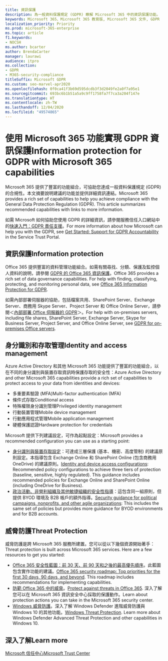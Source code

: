 ```yaml
---
title: 資訊保護
description: 為一般資料保護規定 (GDPR) 瞭解 Microsoft 365 中的資訊保護功能。
keywords: Microsoft 365、Microsoft 365 教育版, Microsoft 365 文件, GDPR
localization_priority: Priority
ms.prod: microsoft-365-enterprise
ms.topic: article
f1.keywords:
- NOCSH
ms.author: bcarter
author: BrendaCarter
manager: laurawi
audience: itpro
ms.collection:
- GDPR
- M365-security-compliance
titleSuffix: Microsoft GDPR
ms.custom: seo-marvel-apr2020
ms.openlocfilehash: 0f0ca41f3b69d595dcdb3f3d2049fe2a0f7a95e1
ms.sourcegitcommit: 693bc6b1b51a5a9c9ff1758fa7f7ca3a204f147e
ms.translationtype: HT
ms.contentlocale: zh-TW
ms.lasthandoff: 12/04/2020
ms.locfileid: "49574865"
---
```

# <a name="information-protection-for-gdpr-with-microsoft-365-capabilities"></a><span data-ttu-id="cf20b-104">使用 Microsoft 365 功能實現 GDPR 資訊保護</span><span class="sxs-lookup"><span data-stu-id="cf20b-104">Information protection for GDPR with Microsoft 365 capabilities</span></span>

<span data-ttu-id="cf20b-p101">Microsoft 365 提供了豐富的功能組合，可協助您達成一般資料保護規定 (GDPR) 的合規性。本文摘要說明建議的功能並提供詳細資訊連結。</span><span class="sxs-lookup"><span data-stu-id="cf20b-p101">Microsoft 365 provides a rich set of capabilities to help you achieve compliance with the General Data Protection Regulation (GDPR). This article summarizes recommended capabilities with links to more information.</span></span>

<span data-ttu-id="cf20b-107">如需 Microsoft 如何協助您使用 GDPR 的詳細資訊，請參閱服務信任入口網站中的[快速入門：GDPR 責任支援](https://servicetrust.microsoft.com/ViewPage/GDPRGetStarted)。</span><span class="sxs-lookup"><span data-stu-id="cf20b-107">For more information about how Microsoft can help you with the GDPR, see [Get Started: Support for GDPR Accountability](https://servicetrust.microsoft.com/ViewPage/GDPRGetStarted) in the Service Trust Portal.</span></span>

## <a name="information-protection"></a><span data-ttu-id="cf20b-108">資訊保護</span><span class="sxs-lookup"><span data-stu-id="cf20b-108">Information protection</span></span>

<span data-ttu-id="cf20b-p102">Office 365 提供豐富的資料管理功能組合。如需有關尋找、分類、保護及監控個人資料的說明，請參閱 [GDPR 的 Office 365 資訊保護](https://docs.microsoft.com/microsoft-365/compliance/office-365-information-protection-for-gdpr)。</span><span class="sxs-lookup"><span data-stu-id="cf20b-p102">Office 365 provides a rich set of data governance capabilities. For help with finding, classifying, protecting, and monitoring personal data, see [Office 365 Information Protection for GDPR](https://docs.microsoft.com/microsoft-365/compliance/office-365-information-protection-for-gdpr).</span></span>

<span data-ttu-id="cf20b-111">如需內部部署伺服器的協助，包括檔案共用、SharePoint Server、Exchange Server、商務用 Skype Server、Project Server 和 Office Online Server，請參閱＜[內部部署 Office 伺服器的 GDPR](https://docs.microsoft.com/microsoft-365/compliance/gdpr-for-office-servers)＞。</span><span class="sxs-lookup"><span data-stu-id="cf20b-111">For help with on-premises servers, including file shares, SharePoint Server, Exchange Server, Skype for Business Server, Project Server, and Office Online Server, see [GDPR for on-premises Office servers](https://docs.microsoft.com/microsoft-365/compliance/gdpr-for-office-servers).</span></span> 

## <a name="identity-and-access-management"></a><span data-ttu-id="cf20b-112">身分識別和存取管理</span><span class="sxs-lookup"><span data-stu-id="cf20b-112">Identity and access management</span></span>

<span data-ttu-id="cf20b-113">Azure Active Directory 和其他 Microsoft 365 功能提供了豐富的功能組合，以在不同的身分識別與裝置存取資訊時保護存取的安全性：</span><span class="sxs-lookup"><span data-stu-id="cf20b-113">Azure Active Directory and other Microsoft 365 capabilities provide a rich set of capabilities to protect access to your data from identities and devices:</span></span>

- <span data-ttu-id="cf20b-114">多重要素驗證 (MFA)</span><span class="sxs-lookup"><span data-stu-id="cf20b-114">Multi-factor authentication (MFA)</span></span>
- <span data-ttu-id="cf20b-115">條件式存取</span><span class="sxs-lookup"><span data-stu-id="cf20b-115">Conditional access</span></span>
- <span data-ttu-id="cf20b-116">特殊權限身分識別管理</span><span class="sxs-lookup"><span data-stu-id="cf20b-116">Privileged identity management</span></span>
- <span data-ttu-id="cf20b-117">行動裝置管理</span><span class="sxs-lookup"><span data-stu-id="cf20b-117">Mobile device management</span></span>
- <span data-ttu-id="cf20b-118">行動應用程式管理</span><span class="sxs-lookup"><span data-stu-id="cf20b-118">Mobile application management</span></span>
- <span data-ttu-id="cf20b-119">硬體保護認證</span><span class="sxs-lookup"><span data-stu-id="cf20b-119">Hardware protection for credentials</span></span>

<span data-ttu-id="cf20b-120">Microsoft 提供下列建議設定，可作為起點設定：</span><span class="sxs-lookup"><span data-stu-id="cf20b-120">Microsoft provides a recommended configuration you can use as a starting point:</span></span>

- <span data-ttu-id="cf20b-p103">[身分識別與裝置存取設定](https://docs.microsoft.com/microsoft-365/security/office-365-security/microsoft-365-policies-configurations)：可達成三層保護 (基本、機密、高度管制) 的建議原則設定。本指導包含 Exchange Online 和 SharePoint Online (包含商務用 OneDrive) 的建議原則。</span><span class="sxs-lookup"><span data-stu-id="cf20b-p103">[Identity and device access configurations](https://docs.microsoft.com/microsoft-365/security/office-365-security/microsoft-365-policies-configurations): Recommended policy configurations to achieve three tiers of protection (baseline, sensitive, highly regulated). This guidance includes recommended policies for Exchange Online and SharePoint Online (including OneDrive for Business).</span></span>
- <span data-ttu-id="cf20b-123">[政治活動、非營利組織及其他敏捷組織的安全性指導](https://docs.microsoft.com/microsoft-365/security/office-365-security/microsoft-security-guidance-for-political-campaigns-nonprofits-and-other-agile-o)：這包含同一組原則，但提供 BYOD 環境及 B2B 帳戶的額外指導。</span><span class="sxs-lookup"><span data-stu-id="cf20b-123">[Security guidance for political campaigns, nonprofits, and other agile organizations](https://docs.microsoft.com/microsoft-365/security/office-365-security/microsoft-security-guidance-for-political-campaigns-nonprofits-and-other-agile-o): This includes the same set of policies but provides more guidance for BYOD environments and for B2B accounts.</span></span>

## <a name="threat-protection"></a><span data-ttu-id="cf20b-124">威脅防護</span><span class="sxs-lookup"><span data-stu-id="cf20b-124">Threat Protection</span></span>

<span data-ttu-id="cf20b-p104">威脅防護是跨 Microsoft 365 服務所建置。您可以從以下幾個資源開始著手：</span><span class="sxs-lookup"><span data-stu-id="cf20b-p104">Threat protection is built across Microsoft 365 services. Here are a few resources to get you started:</span></span>

- <span data-ttu-id="cf20b-p105">[Office 365 安全性藍圖：前 30 天、前 90 天和之後的最高優先順序](https://docs.microsoft.com/microsoft-365/security/office-365-security/security-roadmap)。此藍圖包含實作功能的建議。</span><span class="sxs-lookup"><span data-stu-id="cf20b-p105">[Office 365 security roadmap: Top priorities for the first 30 days, 90 days, and beyond](https://docs.microsoft.com/microsoft-365/security/office-365-security/security-roadmap). This roadmap includes recommendations for implementing capabilities.</span></span> 
- <span data-ttu-id="cf20b-129">[防範 Office 365 中的威脅](https://docs.microsoft.com/microsoft-365/security/office-365-security/protect-against-threats)。</span><span class="sxs-lookup"><span data-stu-id="cf20b-129">[Protect against threats in Office 365](https://docs.microsoft.com/microsoft-365/security/office-365-security/protect-against-threats).</span></span> <span data-ttu-id="cf20b-130">深入了解您可以在 Microsoft 365 資訊安全中心採取的保護動作。</span><span class="sxs-lookup"><span data-stu-id="cf20b-130">Learn about protection actions you can take in the Microsoft 365 security center.</span></span>
- <span data-ttu-id="cf20b-p107">[Windows 威脅防護](https://docs.microsoft.com/windows/security/threat-protection/)。深入了解 Windows Defender 進階威脅防護與 Windows 10 的其他功能。</span><span class="sxs-lookup"><span data-stu-id="cf20b-p107">[Windows Threat Protection](https://docs.microsoft.com/windows/security/threat-protection/). Learn more about Windows Defender Advanced Threat Protection and other capabilities in Windows 10.</span></span>

## <a name="learn-more"></a><span data-ttu-id="cf20b-133">深入了解</span><span class="sxs-lookup"><span data-stu-id="cf20b-133">Learn more</span></span>

[<span data-ttu-id="cf20b-134">Microsoft 信任中心</span><span class="sxs-lookup"><span data-stu-id="cf20b-134">Microsoft Trust Center</span></span>](https://www.microsoft.com/trust-center/privacy/gdpr-overview)
